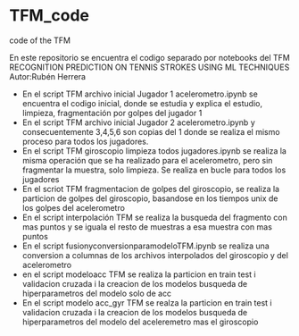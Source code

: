 # TFM_code
code of the TFM

En este repositorio se encuentra el codigo separado por notebooks del TFM 
RECOGNITION PREDICTION ON TENNIS STROKES USING ML TECHNIQUES
Autor:Rubén Herrera

- En el script TFM archivo inicial Jugador 1 acelerometro.ipynb se encuentra el codigo inicial, donde se estudia y explica el estudio, limpieza, fragmentación por golpes del jugador 1
- En el script TFM archivo inicial Jugador 2 acelerometro.ipynb y consecuentemente 3,4,5,6 son copias del 1 donde se realiza el mismo proceso para todos los jugadores.
- En el script TFM giroscopio limpieza todos jugadores.ipynb se realiza la misma operación que se ha realizado para el acelerometro, pero sin fragmentar la muestra, solo limpieza. Se realiza en bucle para todos los jugadores
- En el scriot TFM fragmentacion de golpes del giroscopio, se realiza la particion de golpes del giroscopio, basandose en los tiempos unix de los golpes del acelerometro
- En el script interpolación TFM se realiza la busqueda del fragmento con mas puntos y se iguala el resto de muestras a esa muestra con mas puntos
- En el script fusionyconversionparamodeloTFM.ipynb se realiza una conversion a columnas de los archivos interpolados del giroscopio y del acelerometro
- en el script modeloacc TFM se realiza la particion en train test i validacion cruzada i la creacion de los modelos busqueda de hiperparametros del modelo solo de acc
- En el script modelo acc_gyr TFM se realza la particion en train test i validacion cruzada i la creacion de los modelos busqueda de hiperparametros del modelo del aceleremetro mas el giroscopio
